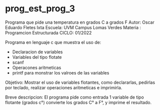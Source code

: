 # prog_est_prog_3
Programa que pide una temperatura en grados C a grados F
Autor: Oscar Eduardo Fletes Ixta
Escuela: UVM Campus Lomas Verdes
Materia : Programcion Estructurada
CICLO: 01/2022

Programa en lenguaje c que muestra el uso de:
* Declaracion de variables 
* Variables del tipo flotate
* scanf
* Operacones aritmeticas 
* printf para monstrar los valroes de las variables

Objetivo:
Mostrar el uso de variables flotantes, como declararlas, pedirlas por teclado,
realizar operaciones aritmeticas e imprimirla.

Breve descripcion:
El programa pide como entrada 1 variable de tipo flotante (grados c°) 
convierte los grados C° a F°, y imprime el resultado. 

